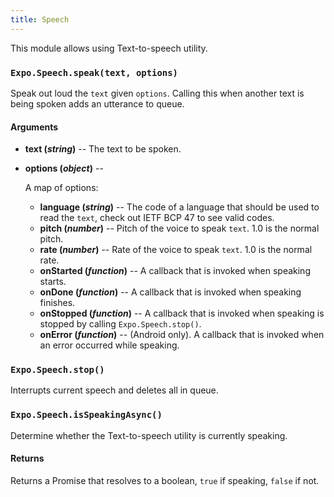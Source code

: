 ```yaml
---
title: Speech
---
```


This module allows using Text-to-speech utility.

### `Expo.Speech.speak(text, options)`

Speak out loud the `text` given `options`. Calling this when another text is being spoken adds an utterance to queue.

#### Arguments

-   **text (_string_)** -- The text to be spoken.
-   **options (_object_)** --

      A map of options:

    -   **language (_string_)** -- The code of a language that should be used to read the `text`, check out IETF BCP 47 to see valid codes.
    -   **pitch (_number_)** -- Pitch of the voice to speak `text`. 1.0 is the normal pitch.
    -   **rate (_number_)** -- Rate of the voice to speak `text`. 1.0 is the normal rate.
    -   **onStarted (_function_)** -- A callback that is invoked when speaking starts.
    -   **onDone (_function_)** -- A callback that is invoked when speaking finishes.
    -   **onStopped (_function_)** -- A callback that is invoked when speaking is stopped by calling `Expo.Speech.stop()`.
    -   **onError (_function_)** -- (Android only). A callback that is invoked when an error occurred while speaking.

### `Expo.Speech.stop()`

Interrupts current speech and deletes all in queue.

### `Expo.Speech.isSpeakingAsync()`

Determine whether the Text-to-speech utility is currently speaking.

#### Returns

Returns a Promise that resolves to a boolean, `true` if speaking, `false` if not.
